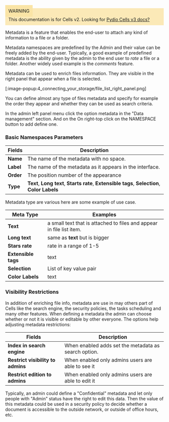 
<div style="background-color: #fbe9b7;font-size: 14px;">
<span style="background-color: #fae4a6;padding: 10px;">WARNING</span>
<span style="padding: 10px;display: inline-block;">This documentation is for Cells v2. Looking for <a href="https://pydio.com/en/docs/cells/v3/quick-start">Pydio Cells v3 docs?</a></span>
</div>




Metadata is a feature that enables the end-user to attach any kind of information to a file or a folder.

Metadata namespaces are predefined by the Admin and their value can be freely added by the end-user. Typically, a good example of predefined metadata is the ability given by the admin to the end user to _rate_ a file or a folder. Another widely used example is the _comments_ feature.

Metadata can be used to enrich files information. They are visible in the right panel that appear when a file is selected. 

[:image-popup:4_connecting_your_storage/file_list_right_panel.png]

You can define almost any type of files metadata and specify for example the order they appear and whether they can be used as search criteria.

In the admin left panel menu click the option metadata in the "Data management" section. And on the On right-top click on the NAMESPACE button to add define one.

### Basic Namespaces Parameters

| Fields    | Description                                                                                    |
| --------- | ---------------------------------------------------------------------------------------------- |
| **Name**  | The name of the metadata with no space.                                                        |
| **Label** | The name of the metadata as it appears in the interface.                                       |
| **Order** | The position number of the appearance                                                          |
| **Type**  | **Text**, **Long text**, **Starts rate**, **Extensible tags**, **Selection**, **Color Labels** |

Metadata type are various here are some example of use case.

| Meta Type           | Examples                                                             |
| ------------------- | -------------------------------------------------------------------- |
| **Text**            | a small text that is attached to files and appear in file list item. |
| **Long text**       | same as **text** but is bigger                                       |
| **Stars rate**      | rate in a range of 1-5                                               |
| **Extensible tags** | text                                                                 |
| **Selection**       | List of key value pair                                               |
| **Color Labels**    | text                                                                 |

### Visibility Restrictions

In addition of enriching file info, metadata are use in may others part of Cells like the search engine, the security policies, the tasks scheduling and many other features. When defining a metadata the admin can choose  whether or not it is visible or editable by other everyone. The options help adjusting metadata restrictions:

| Fields                            | Description                                          |
| --------------------------------- | ---------------------------------------------------- |
| **Index in search engine**        | When enabled adds set the metadata as search option. |
| **Restrict visibility to admins** | When enabled only admins users are able to see it    |
| **Restrict edition to admins**    | When enabled only admins users are able to edit it   |

Typically, an admin could define a "Confidential" metadata and let only people with "Admin" status have the right to edit this data. Then the value of this metadata could be used in a security policy to decide whether a document is accessible to the outside network, or outside of office hours, etc.